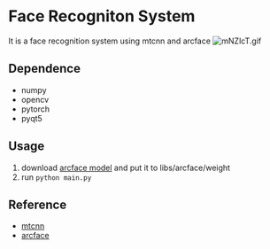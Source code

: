 # Face Recogniton System
It is a face recognition system using mtcnn and arcface
![mNZlcT.gif](https://s2.ax1x.com/2019/08/21/mNZlcT.gif)
## Dependence
* numpy
* opencv
* pytorch
* pyqt5
## Usage
1. download [arcface model](https://pan.baidu.com/s/1K974fl6pKeEIDp44Qb9DXg) and put it to libs/arcface/weight
2. run `python main.py`
## Reference
* [mtcnn](https://github.com/TropComplique/mtcnn-pytorch)
* [arcface](https://github.com/ronghuaiyang/arcface-pytorch)